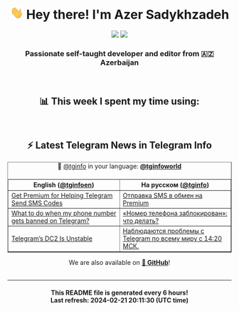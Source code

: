 <div align="center">
	<div>
		<h1>
      <img src="./assets/hi.gif" width="30px"> Hey there! I'm Azer Sadykhzadeh
    </h1>
    <img height="18" src="https://komarev.com/ghpvc/?username=sadykhzadeh&label=Views&color=2081c1&style=flat-square" />
		<a href="https://wakatime.com/Azer"> <img height="18" src="https://wakatime.com/badge/user/f80ae27a-c328-426f-a381-bc84136e2dd6.svg" /> </a>
    <h3>
      Passionate self-taught developer and editor from 🇦🇿 Azerbaijan
    </h3>
  </div>
  <br>

<h2>📊 This week I spent my time using:</h2>

<!--START_SECTION:waka-->
<!--END_SECTION:waka-->

<br>

<h2>⚡️ Latest Telegram News in Telegram Info</h2>
  <table border>
		<tr>
			<th width="50%">English (<a href="https://t.me/tginfoen">@tginfoen</a>)</th>
			<th>На русском (<a href="https://t.me/tginfo">@tginfo</a>)</th>
		</tr>
		<caption>🚩 <a href="https://t.me/tginfo">@tginfo</a> in your language: <a href="https://t.me/tginfoworld"><b>@tginfoworld</b></a><caption/>
  <tr><td><a href="https://t.me/tginfoen/1856">Get Premium for Helping Telegram Send SMS Codes</a></td>
    <td><a href="https://t.me/tginfo/3942">Отправка SMS в обмен на Premium</a></td></tr><tr><td><a href="https://t.me/tginfoen/1855">What to do when my phone number gets banned on Telegram?</a></td>
    <td><a href="https://t.me/tginfo/3941">«Номер телефона заблокирован»: что делать?</a></td></tr><tr><td><a href="https://t.me/tginfoen/1853">Telegram’s DC2 Is Unstable</a></td>
    <td><a href="https://t.me/tginfo/3940">Наблюдаются проблемы с Telegram по всему миру с 14:20 МСК.</a></td></tr>
</table>
We are also available on <a href="https://github.com/tginfo"><b>🐙 GitHub</b></a>!
</div>

<br>
<hr>
<h4 align="center">This README file is generated <b>every 6 hours</b>!</br>Last refresh: <b>2024-02-21 20:11:30 (UTC time)</b></h4>

